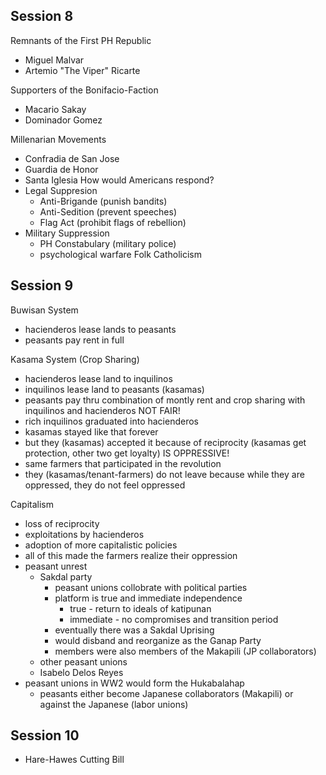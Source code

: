 ## Session 8
Remnants of the First PH Republic
- Miguel Malvar
- Artemio "The Viper" Ricarte

Supporters of the Bonifacio-Faction
- Macario Sakay
- Dominador Gomez

Millenarian Movements
- Confradia de San Jose
- Guardia de Honor
- Santa Iglesia
How  would Americans respond?
- Legal Suppresion
	- Anti-Brigande (punish bandits)
	- Anti-Sedition (prevent speeches)
	- Flag Act (prohibit flags of rebellion)
- Military Suppression
	- PH Constabulary (military police)
	- psychological warfare
Folk Catholicism

## Session 9
Buwisan System
- hacienderos lease lands to peasants
- peasants pay rent in full

Kasama System (Crop Sharing)
- hacienderos lease land to inquilinos
- inquilinos lease land to peasants (kasamas)
- peasants pay thru combination of montly rent and crop sharing with inquilinos and hacienderos
NOT FAIR!
- rich inquilinos graduated into hacienderos
- kasamas stayed like that forever
- but they (kasamas) accepted it because of reciprocity (kasamas get protection, other two get loyalty)
IS OPPRESSIVE!
- same farmers that participated in the revolution
- they (kasamas/tenant-farmers) do not leave because while they are oppressed, they do not feel oppressed

Capitalism
- loss of reciprocity
- exploitations by hacienderos
- adoption of more capitalistic policies
- all of this made the farmers realize their oppression
- peasant unrest
	- Sakdal party
		- peasant unions collobrate with political parties
		- platform is true and immediate independence
			- true - return to ideals of katipunan
			- immediate - no compromises and transition period
		- eventually there was a Sakdal Uprising
		- would disband and reorganize as the Ganap Party
		- members were also members of the Makapili (JP collaborators)
	- other peasant unions
	- Isabelo Delos Reyes
- peasant unions in WW2 would form the Hukabalahap
	- peasants either become Japanese collaborators (Makapili) or against the Japanese (labor unions)

## Session 10
- Hare-Hawes Cutting Bill